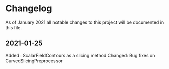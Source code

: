 # Changelog

As of January 2021 all notable changes to this project will be documented in this file.


## 2021-01-25
Added : ScalarFieldContours as a slicing method
Changed: Bug fixes on CurvedSlicingPreprocessor

